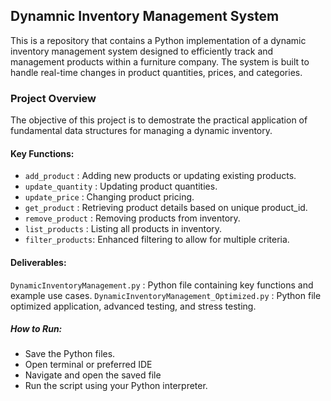 ## Dynamnic Inventory Management System

This is a repository that contains a Python implementation of a dynamic inventory management system designed to efficiently track and management products within a furniture company. The system is built to handle real-time changes in product quantities, prices, and categories.

### Project Overview
The objective of this project is to demostrate the practical application of fundamental data structures for managing a dynamic inventory.

#### Key Functions:
- ```add_product``` : Adding new products or updating existing products.
- ```update_quantity``` : Updating product quantities. 
- ```update_price``` : Changing product pricing.
- ```get_product``` : Retrieving product details based on unique product_id.
- ```remove_product``` : Removing products from inventory.
- ```list_products``` : Listing all products in inventory.
- ```filter_products```: Enhanced filtering to allow for multiple criteria.

#### Deliverables:
```DynamicInventoryManagement.py``` : Python file containing key functions and example use cases.
```DynamicInventoryManagement_Optimized.py``` : Python file optimized application, advanced testing, and stress testing.


##### How to Run:
* Save the Python files.
* Open terminal or preferred IDE
* Navigate and open the saved file
* Run the script using your Python interpreter.